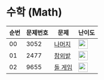 # 수학 (Math)

| 순번 | 문제번호 | 문제 | 난이도 |
|--|---|----------------|--|
| 00 | 3052 | [나머지](https://github.com/HSungHee/BaekJoon/blob/main/math/Main_B2_3052.java) | <img height="25px" width="25px" src="https://static.solved.ac/tier_small/4.svg"/> | 
| 01 | 2477 | [참외밭](https://github.com/HSungHee/BaekJoon/blob/main/math/Main_S5_2477.java) | <img height="25px" width="25px" src="https://static.solved.ac/tier_small/9.svg"/> | 
| 02 | 9655 | [돌 게임](https://github.com/HSungHee/BaekJoon/blob/main/math/Main_S5_9655.java) | <img height="25px" width="25px" src="https://static.solved.ac/tier_small/6.svg"/> | 
